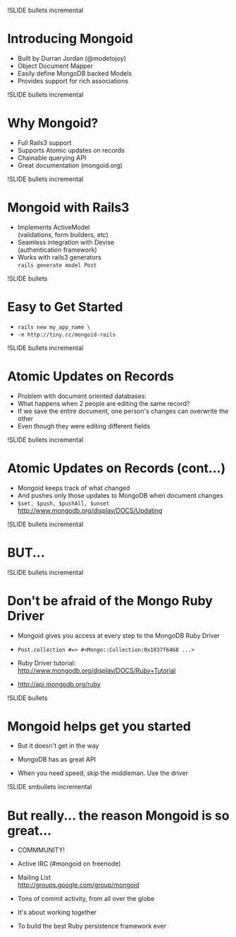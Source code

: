 !SLIDE bullets incremental

# Introducing Mongoid

* Built by Durran Jordan (@modetojoy)
* Object Document Mapper
* Easily define MongoDB backed Models
* Provides support for rich associations

!SLIDE bullets incremental

# Why Mongoid?
* Full Rails3 support
* Supports Atomic updates on records
* Chainable querying API
* Great documentation (mongoid.org)

!SLIDE bullets incremental

# Mongoid with Rails3

* Implements ActiveModel<br>(validations, form builders, etc)
* Seamless integration with Devise<br>(authentication framework)
* Works with rails3 generators<br>`rails generate model Post`

!SLIDE bullets

# Easy to Get Started

* `rails new my_app_name \ `
* `-m http://tiny.cc/mongoid-rails`


!SLIDE bullets incremental

# Atomic Updates on Records

* Problem with document oriented databases:
* What happens when 2 people are editing the same record?
* If we save the entire document, one person's changes can overwrite the other
* Even though they were editing different fields

!SLIDE bullets incremental

# Atomic Updates on Records (cont...)

* Mongoid keeps track of what changed
* And pushes only those updates to MongoDB when document changes
* `$set, $push, $pushAll, $unset`<br> http://www.mongodb.org/display/DOCS/Updating

!SLIDE bullets incremental

# BUT...


!SLIDE bullets incremental

# Don't be afraid of the Mongo Ruby Driver

* Mongoid gives you access at every step to the MongoDB Ruby Driver

* `Post.collection #=> #<Mongo::Collection:0x1037f6468 ...>`

* Ruby Driver tutorial: http://www.mongodb.org/display/DOCS/Ruby+Tutorial

* http://api.mongodb.org/ruby

!SLIDE bullets

# Mongoid helps get you started

* But it doesn't get in the way

* MongoDB has as great API

* When you need speed, skip the middleman. Use the driver


!SLIDE smbullets incremental

# But really... the reason Mongoid is so great...

* COMMMUNITY!

* Active IRC (#mongoid on freenode)

* Mailing List<br>http://groups.google.com/group/mongoid

* Tons of commit activity, from all over the globe

* It's about working together

* To build the best Ruby persistence framework ever